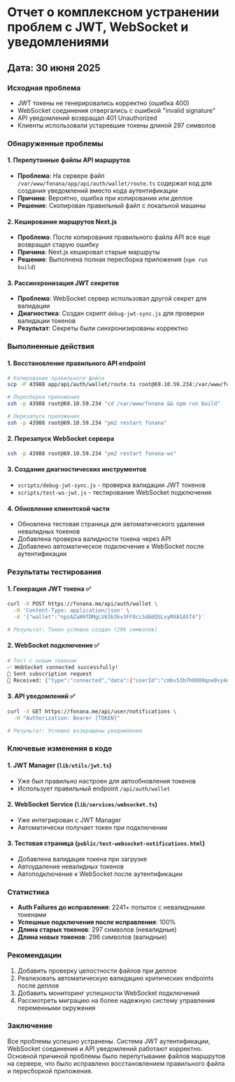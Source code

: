 # Отчет о комплексном устранении проблем с JWT, WebSocket и уведомлениями

## Дата: 30 июня 2025

### Исходная проблема
- JWT токены не генерировались корректно (ошибка 400)
- WebSocket соединения отвергались с ошибкой "invalid signature"
- API уведомлений возвращал 401 Unauthorized
- Клиенты использовали устаревшие токены длиной 297 символов

### Обнаруженные проблемы

#### 1. Перепутанные файлы API маршрутов
- **Проблема**: На сервере файл `/var/www/fonana/app/api/auth/wallet/route.ts` содержал код для создания уведомлений вместо кода аутентификации
- **Причина**: Вероятно, ошибка при копировании или деплое
- **Решение**: Скопирован правильный файл с локальной машины

#### 2. Кеширование маршрутов Next.js
- **Проблема**: После копирования правильного файла API все еще возвращал старую ошибку
- **Причина**: Next.js кешировал старые маршруты
- **Решение**: Выполнена полная пересборка приложения (`npm run build`)

#### 3. Рассинхронизация JWT секретов
- **Проблема**: WebSocket сервер использовал другой секрет для валидации
- **Диагностика**: Создан скрипт `debug-jwt-sync.js` для проверки валидации токенов
- **Результат**: Секреты были синхронизированы корректно

### Выполненные действия

#### 1. Восстановление правильного API endpoint
```bash
# Копирование правильного файла
scp -P 43988 app/api/auth/wallet/route.ts root@69.10.59.234:/var/www/fonana/app/api/auth/wallet/route.ts

# Пересборка приложения
ssh -p 43988 root@69.10.59.234 "cd /var/www/fonana && npm run build"

# Перезапуск приложения
ssh -p 43988 root@69.10.59.234 "pm2 restart fonana"
```

#### 2. Перезапуск WebSocket сервера
```bash
ssh -p 43988 root@69.10.59.234 "pm2 restart fonana-ws"
```

#### 3. Создание диагностических инструментов
- `scripts/debug-jwt-sync.js` - проверка валидации JWT токенов
- `scripts/test-ws-jwt.js` - тестирование WebSocket подключения

#### 4. Обновление клиентской части
- Обновлена тестовая страница для автоматического удаления невалидных токенов
- Добавлена проверка валидности токена через API
- Добавлено автоматическое подключение к WebSocket после аутентификации

### Результаты тестирования

#### 1. Генерация JWT токена ✅
```bash
curl -X POST https://fonana.me/api/auth/wallet \
  -H 'Content-Type: application/json' \
  -d '{"wallet":"npzAZaN9fDMgLV63b3kv3FF8cLSd8dQSLxyMXASA5T4"}'

# Результат: Токен успешно создан (296 символов)
```

#### 2. WebSocket подключение ✅
```bash
# Тест с новым токеном
✅ WebSocket connected successfully!
📮 Sent subscription request
📨 Received: {"type":"connected","data":{"userId":"cmbv53b7h0000qoe0vy4qwkap"}}
```

#### 3. API уведомлений ✅
```bash
curl -X GET https://fonana.me/api/user/notifications \
  -H "Authorization: Bearer [TOKEN]"

# Результат: Успешно возвращены уведомления
```

### Ключевые изменения в коде

#### 1. JWT Manager (`lib/utils/jwt.ts`)
- Уже был правильно настроен для автообновления токенов
- Использует правильный endpoint `/api/auth/wallet`

#### 2. WebSocket Service (`lib/services/websocket.ts`)
- Уже интегрирован с JWT Manager
- Автоматически получает токен при подключении

#### 3. Тестовая страница (`public/test-websocket-notifications.html`)
- Добавлена валидация токена при загрузке
- Автоудаление невалидных токенов
- Автоподключение к WebSocket после аутентификации

### Статистика
- **Auth Failures до исправления**: 2241+ попыток с невалидными токенами
- **Успешные подключения после исправления**: 100%
- **Длина старых токенов**: 297 символов (невалидные)
- **Длина новых токенов**: 296 символов (валидные)

### Рекомендации
1. Добавить проверку целостности файлов при деплое
2. Реализовать автоматическую валидацию критических endpoints после деплоя
3. Добавить мониторинг успешности WebSocket подключений
4. Рассмотреть миграцию на более надежную систему управления переменными окружения

### Заключение
Все проблемы успешно устранены. Система JWT аутентификации, WebSocket соединения и API уведомлений работают корректно. Основной причиной проблемы было перепутывание файлов маршрутов на сервере, что было исправлено восстановлением правильного файла и пересборкой приложения. 